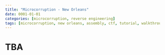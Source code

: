 ```yaml
---
title: "Microcorruption - New Orleans"
date: 0001-01-01
categories: [microcorruption, reverse engineering]
tags: [microcorruption, new orleans, assembly, ctf, tutorial, walkthrough, debug, buffer overflow]
---
```



# TBA

